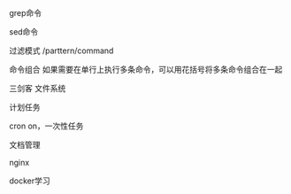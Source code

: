 
grep命令


sed命令

过滤模式
/parttern/command

命令组合
如果需要在单行上执行多条命令，可以用花括号将多条命令组合在一起








三剑客
文件系统


计划任务

cron
on，一次性任务



文档管理




nginx



docker学习



